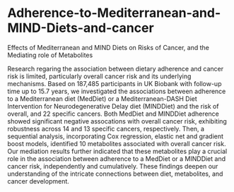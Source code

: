 # Adherence-to-Mediterranean-and-MIND-Diets-and-cancer
Effects of Mediterranean and MIND Diets on Risks of Cancer, and the Mediating role of Metabolites

Research regaring the association between dietary adherence and cancer risk is limited, particularly overall cancer risk and its underlying mechanisms. Based on 187,485 participants in UK Biobank with follow-up time up to 15.7 years, we investigated the associations between adherence to a Mediterranean diet (MedDiet) or a Mediterranean-DASH Diet Intervention for Neurodegenerative Delay diet (MINDDiet) and the risk of overall, and 22 specific cancers. Both MedDiet and MINDDiet adherence showed significant negative assocations with overall cancer risk, exhibiting robustness across 14 and 13 specific cancers, respectively. Then, a sequential analysis, incorporating Cox regression, elastic net and gradient boost models, identified 10 metabolites associated with overall cancer risk. Our mediation results further indicated that these metabolites play a crucial role in the association between adherence to a MedDiet or a MINDDiet and cancer risk, independently and cumulatively. These findings deepen our understanding of the intricate connections between diet, metabolites, and cancer development.

